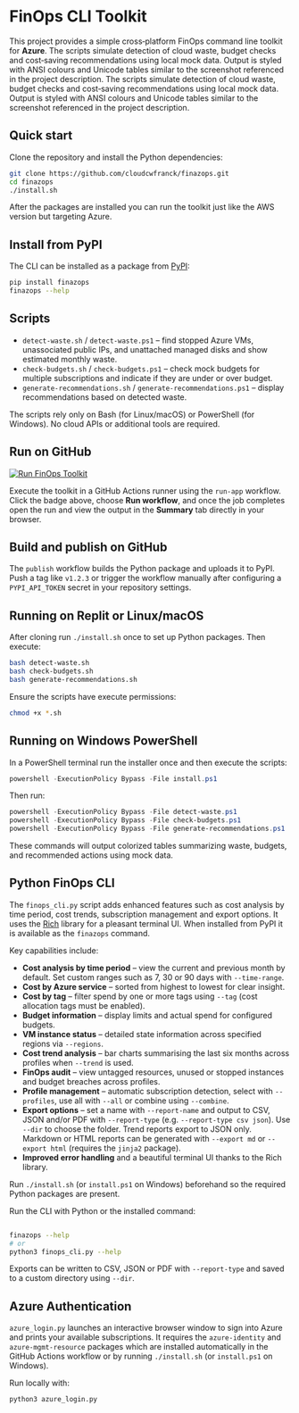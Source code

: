 # FinOps CLI Toolkit

This project provides a simple cross‑platform FinOps command line toolkit for **Azure**.  The scripts simulate detection of cloud waste, budget checks and cost‑saving recommendations using local mock data.  Output is styled with ANSI colours and Unicode tables similar to the screenshot referenced in the project description.
The scripts simulate detection of cloud waste, budget checks and cost‑saving recommendations using local mock data.  Output is styled with ANSI colours and Unicode tables similar to the screenshot referenced in the project description.

## Quick start

Clone the repository and install the Python dependencies:

```bash
git clone https://github.com/cloudcwfranck/finazops.git
cd finazops
./install.sh
```

After the packages are installed you can run the toolkit just like the AWS version but targeting Azure.

## Install from PyPI

The CLI can be installed as a package from [PyPI](https://pypi.org/project/finazops/):

```bash
pip install finazops
finazops --help
```

## Scripts

- `detect-waste.sh` / `detect-waste.ps1` – find stopped Azure VMs, unassociated public IPs, and unattached managed disks and show estimated monthly waste.
- `check-budgets.sh` / `check-budgets.ps1` – check mock budgets for multiple subscriptions and indicate if they are under or over budget.
- `generate-recommendations.sh` / `generate-recommendations.ps1` – display recommendations based on detected waste.

The scripts rely only on Bash (for Linux/macOS) or PowerShell (for Windows). No cloud APIs or additional tools are required.

## Run on GitHub

[![Run FinOps Toolkit](https://github.com/cloudcwfranck/finazops/actions/workflows/run-app.yml/badge.svg?branch=main)](https://github.com/cloudcwfranck/finazops/actions/workflows/run-app.yml)

Execute the toolkit in a GitHub Actions runner using the `run-app` workflow.
Click the badge above, choose **Run workflow**, and once the job completes open
the run and view the output in the **Summary** tab directly in your browser.

## Build and publish on GitHub

The `publish` workflow builds the Python package and uploads it to PyPI. Push a
tag like `v1.2.3` or trigger the workflow manually after configuring a
`PYPI_API_TOKEN` secret in your repository settings.


## Running on Replit or Linux/macOS

After cloning run `./install.sh` once to set up Python packages. Then execute:

```bash
bash detect-waste.sh
bash check-budgets.sh
bash generate-recommendations.sh
```

Ensure the scripts have execute permissions:

```bash
chmod +x *.sh
```

## Running on Windows PowerShell

In a PowerShell terminal run the installer once and then execute the scripts:

```powershell
powershell -ExecutionPolicy Bypass -File install.ps1
```

Then run:

```powershell
powershell -ExecutionPolicy Bypass -File detect-waste.ps1
powershell -ExecutionPolicy Bypass -File check-budgets.ps1
powershell -ExecutionPolicy Bypass -File generate-recommendations.ps1
```

These commands will output colorized tables summarizing waste, budgets, and recommended actions using mock data.


## Python FinOps CLI

The `finops_cli.py` script adds enhanced features such as cost analysis by time period, cost trends, subscription management and export options. It uses the [Rich](https://pypi.org/project/rich/) library for a pleasant terminal UI. When installed from PyPI it is available as the `finazops` command.

Key capabilities include:

* **Cost analysis by time period** – view the current and previous month by default. Set custom ranges such as 7, 30 or 90 days with `--time-range`.
* **Cost by Azure service** – sorted from highest to lowest for clear insight.
* **Cost by tag** – filter spend by one or more tags using `--tag` (cost allocation tags must be enabled).
* **Budget information** – display limits and actual spend for configured budgets.
* **VM instance status** – detailed state information across specified regions via `--regions`.
* **Cost trend analysis** – bar charts summarising the last six months across profiles when `--trend` is used.
* **FinOps audit** – view untagged resources, unused or stopped instances and budget breaches across profiles.
* **Profile management** – automatic subscription detection, select with `--profiles`, use all with `--all` or combine using `--combine`.
* **Export options** – set a name with `--report-name` and output to CSV, JSON and/or PDF with `--report-type` (e.g. `--report-type csv json`). Use `--dir` to choose the folder. Trend reports export to JSON only. Markdown or HTML reports can be generated with `--export md` or `--export html` (requires the `jinja2` package).
* **Improved error handling** and a beautiful terminal UI thanks to the Rich library.

Run `./install.sh` (or `install.ps1` on Windows) beforehand so the required Python packages are present.

Run the CLI with Python or the installed command:

```bash

finazops --help
# or
python3 finops_cli.py --help
```

Exports can be written to CSV, JSON or PDF with `--report-type` and saved to a custom directory using `--dir`.

## Azure Authentication

`azure_login.py` launches an interactive browser window to sign into Azure and
prints your available subscriptions. It requires the `azure-identity` and
`azure-mgmt-resource` packages which are installed automatically in the GitHub
Actions workflow or by running `./install.sh` (or `install.ps1` on Windows).

Run locally with:

```bash
python3 azure_login.py
```

